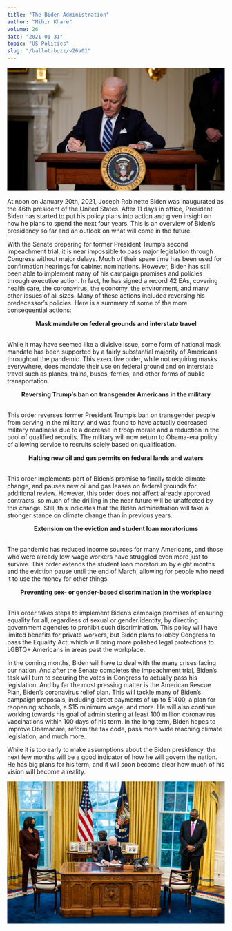 ```yaml
---
title: "The Biden Administration"
author: "Mihir Khare"
volume: 26
date: "2021-01-31"
topic: "US Politics"
slug: "/ballot-buzz/v26a01"
---
```


![](./img/v26a01img1.jpg)

At noon on January 20th, 2021, Joseph Robinette Biden was inaugurated as the 46th president of the United States. After 11 days in office, President Biden has started to put his policy plans into action and given insight on how he plans to spend the next four years. This is an overview of Biden’s presidency so far and an outlook on what will come in the future.

With the Senate preparing for former President Trump’s second impeachment trial, it is near impossible to pass major legislation through Congress without major delays. Much of their spare time has been used for confirmation hearings for cabinet nominations. However, Biden has still been able to implement many of his campaign promises and policies through executive action. In fact, he has signed a record 42 EAs, covering health care, the coronavirus, the economy, the environment, and many other issues of all sizes. Many of these actions included reversing his predecessor’s policies. Here is a summary of some of the more consequential actions:

<div align="center"><b>Mask mandate on federal grounds and interstate travel</b></div><br />

While it may have seemed like a divisive issue, some form of national mask mandate has been supported by a fairly substantial majority of Americans throughout the pandemic. This executive order, while not requiring masks everywhere, does mandate their use on federal ground and on interstate travel such as planes, trains, buses, ferries, and other forms of public transportation.

<div align="center"><b>Reversing Trump’s ban on transgender Americans in the military</b></div><br />

This order reverses former President Trump’s ban on transgender people from serving in the military, and was found to have actually decreased military readiness due to a decrease in troop morale and a reduction in the pool of qualified recruits. The military will now return to Obama-era policy of allowing service to recruits solely based on qualification.

<div align="center"><b>Halting new oil and gas permits on federal lands and waters</b></div><br />

This order implements part of Biden’s promise to finally tackle climate change, and pauses new oil and gas leases on federal grounds for additional review. However, this order does not affect already approved contracts, so much of the drilling in the near future will be unaffected by this change. Still, this indicates that the Biden administration will take a stronger stance on climate change than in previous years.

<div align="center"><b>Extension on the eviction and student loan moratoriums</b></div><br />

The pandemic has reduced income sources for many Americans, and those who were already low-wage workers have struggled even more just to survive. This order extends the student loan moratorium by eight months and the eviction pause until the end of March, allowing for people who need it to use the money for other things.

<div align="center"><b>Preventing sex- or gender-based discrimination in the workplace</b></div><br />

This order takes steps to implement Biden’s campaign promises of ensuring equality for all, regardless of sexual or gender identity, by directing government agencies to prohibit such discrimination. This policy will have limited benefits for private workers, but Biden plans to lobby Congress to pass the Equality Act, which will bring more polished legal protections to LGBTQ+ Americans in areas past the workplace.

In the coming months, Biden will have to deal with the many crises facing our nation. And after the Senate completes the impeachment trial, Biden’s task will turn to securing the votes in Congress to actually pass his legislation. And by far the most pressing matter is the American Rescue Plan, Biden’s coronavirus relief plan. This will tackle many of Biden’s campaign proposals, including direct payments of up to $1400, a plan for reopening schools, a $15 minimum wage, and more. He will also continue working towards his goal of administering at least 100 million coronavirus vaccinations within 100 days of his term. In the long term, Biden hopes to improve Obamacare, reform the tax code, pass more wide reaching climate legislation, and much more.

While it is too early to make assumptions about the Biden presidency, the next few months will be a good indicator of how he will govern the nation. He has big plans for his term, and it will soon become clear how much of his vision will become a reality.

![](./img/v26a01img2.jpg)